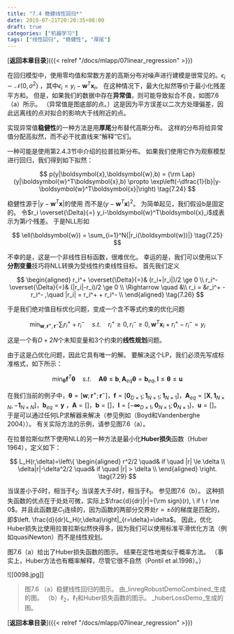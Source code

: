 ```yaml
---
title: "7.4 稳健线性回归*"
date: 2019-07-21T20:20:35+08:00
draft: true
categories: ["机器学习"]
tags: ["线性回归", "稳健性", "厚尾"]
---
```



[**返回本章目录**]({{< relref "/docs/mlapp/07linear_regression" >}})

在回归模型中，使用零均值和常数方差的高斯分布对噪声进行建模是很常见的。$\epsilon_i \sim \mathcal{N}(0,\sigma^2)$ ，其中$\epsilon_i=y_i-\boldsymbol{w}^T \boldsymbol{x}_i$。 在这种情况下，最大化拟然等价于最小化残差平方和。 但是，如果我们的数据中存在**异常值**，则可能导致拟合不良，如图7.6（a）所示。 （异常值是图底部的点。）这是因为平方误差以二次方处理偏差，因此远离线的点对拟合的影响大于线附近的点。

<!--more-->

实现异常值**稳健性**的一种方法是用**厚尾**分布替代高斯分布。 这样的分布将给异常值分配高拟然，而不必干扰直线来“解释”它们。

一种可能是使用第2.4.3节中介绍的拉普拉斯分布。 如果我们使用它作为观察模型进行回归，我们得到如下拟然：

$$
p(y|\boldsymbol{x},\boldsymbol{w},b) = {\rm Lap}(y|\boldsymbol{w}^T\boldsymbol{x},b) \propto \exp\left(-\dfrac{1}{b}|y-\boldsymbol{w}^T\boldsymbol{x}|\right)   \tag{7.24}
$$

稳健性源于$|y-\boldsymbol{w}^T\boldsymbol{x}|$的使用 而不是$(y-\boldsymbol{w}^T\boldsymbol{x})^2$。 为简单起见，我们假设b是固定的。 令$r_i \overset{\Delta}{=} y_i-\boldsymbol{w}^T\boldsymbol{x}_i$成表示为第$i$个残差。 于是NLL形如

$$
\ell(\boldsymbol{w}) = \sum_{i=1}^N{|r_i(\boldsymbol{w})|}   \tag{7.25}
$$

不幸的是，这是一个非线性目标函数，很难优化。 幸运的是，我们可以使用以下**分割变量**技巧将NLL转换为受线性约束线性目标。 首先我们定义

$$
\begin{aligned}
r_i^+ \overset{\Delta}{=}& (r_i+|r_i|)/2 \ge 0 \\
r_i^- \overset{\Delta}{=}& (|r_i|-r_i)/2 \ge 0 \\
\Rightarrow \quad &\\
r_i = &r_i^+ - r_i^- ,\quad |r_i| = r_i^+ + r_i^- \\
\end{aligned} \tag{7.26}
$$

于是我们绝对值目标优化问题，变成一个含不等式约束的优化问题

$$
\min_{\boldsymbol{w},\boldsymbol{r}^+,\boldsymbol{r}^-} \sum_i{r_i^+ + r_i^-} \quad s.t.\quad r_i^+ \ge 0, r_i^- \ge 0, \boldsymbol{w}^T\boldsymbol{x}_i + r_i^+ - r_i^-  = y_i  \tag{7.27}
$$

这是一个有$D+2N$个未知变量和3个约束的**线性规划**问题。

由于这是凸优化问题，因此它具有唯一的解。 要解决这个LP，我们必须先写成标准格式，如下所示：

$$
\min_{\boldsymbol{\theta}} \boldsymbol{f}^T\boldsymbol{\theta} \quad s.t. \quad \boldsymbol{A} \boldsymbol{\theta} \le \boldsymbol{b}, \boldsymbol{A}_{eq}\boldsymbol{\theta}=\boldsymbol{b}_{eq},\boldsymbol{l}\le\boldsymbol{\theta} \le \boldsymbol{u} \tag{7.28}
$$

在我们当前的例子中，$\boldsymbol{\theta}=[\boldsymbol{w};\boldsymbol{r}^+;\boldsymbol{r}^-]$，$\boldsymbol{f} = [\boldsymbol{0}_{D\times1};\boldsymbol{1}_{N\times1};\boldsymbol{1}_{N\times1}]$，$\boldsymbol{A}_{eq} = [\boldsymbol{X} ,\boldsymbol{1}_{N \times N} ,- \boldsymbol{1}_{N \times N} ]$，$\boldsymbol{b}_{eq} = \boldsymbol{y}$ ，$\boldsymbol{A} = []$，$\boldsymbol{b} = []$，$\boldsymbol{l} = [-\boldsymbol{\infty}_{D \times 1},\boldsymbol{0}_{N \times 1} ;\boldsymbol{0}_{N \times 1}]$，$\boldsymbol{u}= []$。 于是可以通过任何LP求解器来解决（参见例如（Boyd和Vandenberghe 2004））。 有关实际方法的示例，请参见图7.6（a）。

在拉普拉斯似然下使用NLL的另一种方法是最小化**Huber损失**函数（Huber 1964），定义如下：

$$
L_H(r,\delta)=\left\{
\begin{aligned}
r^2/2 \quad& if \quad |r| \le \delta \\
\delta|r|-\delta^2/2 \quad& if \quad |r| > \delta \\
\end{aligned}
\right.  \tag{7.29}
$$

当误差小于$\delta$时，相当于$\ell_2$; 当误差大于$\delta$时，相当于$\ell_1$。 参见图7.6（b）。 这种损失函数的优点在于处处可微，实际上$\frac{d}{dr}|r|={\rm sign}(r), \ if \ r \ne 0$。并且此函数是$C_1$连续的，因为函数的两部分交界处$r =\pm \delta$的梯度是匹配的，即$\left. \frac{d}{dr}L_H(r,\delta)\right|_{r=\delta}=\delta$。 因此，优化Huber损失比使用拉普拉斯似然快得多，因为我们可以使用标准平滑优化方法（例如quasiNewton）而不是线性规划。

图7.6（a）给出了Huber损失函数的图示。 结果在定性地类似于概率方法。 （事实上，Huber方法也有概率解释，尽管它很不自然（Pontil et al.1998）。）

![[0098.jpg]]

> 图7.6 （a）稳健线性回归的图示。 由_linregRobustDemoCombined_生成的图。 （b）$\ell_2$，$\ell_1$和Huber损失函数的图示。 _huberLossDemo_生成的图。

[**返回本章目录**]({{< relref "/docs/mlapp/07linear_regression" >}})

